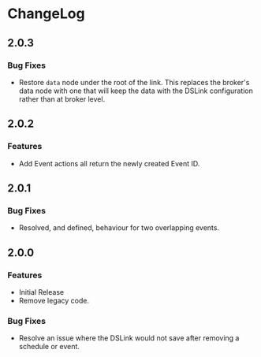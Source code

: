 # ChangeLog

## 2.0.3

### Bug Fixes

* Restore `data` node under the root of the link. This replaces the broker's data node with one that will keep the
data with the DSLink configuration rather than at broker level. 

## 2.0.2

### Features

* Add Event actions all return the newly created Event ID.

## 2.0.1

### Bug Fixes

* Resolved, and defined, behaviour for two overlapping events.

## 2.0.0

### Features
* Initial Release
* Remove legacy code.

### Bug Fixes
* Resolve an issue where the DSLink would not save after removing a schedule or event.